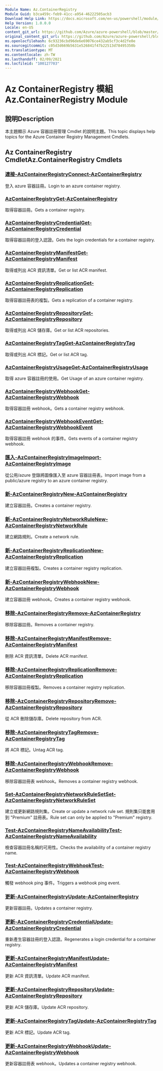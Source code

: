 ```yaml
---
Module Name: Az.ContainerRegistry
Module Guid: b3ca459c-feb9-41cc-a954-46222505acb3
Download Help Link: https://docs.microsoft.com/en-us/powershell/module/az.containerregistry
Help Version: 1.0.0.0
Locale: en-US
content_git_url: https://github.com/Azure/azure-powershell/blob/master/src/ContainerRegistry/ContainerRegistry/help/Az.ContainerRegistry.md
original_content_git_url: https://github.com/Azure/azure-powershell/blob/master/src/ContainerRegistry/ContainerRegistry/help/Az.ContainerRegistry.md
ms.openlocfilehash: 6c93236cbd96de6e69076ce432ab5cf3c4d2fe0e
ms.sourcegitcommit: c05d3d669b5631e526841f47b22513d78495350b
ms.translationtype: MT
ms.contentlocale: zh-TW
ms.lasthandoff: 02/09/2021
ms.locfileid: "100127703"
---
```

# <span data-ttu-id="9fa06-101">Az ContainerRegistry 模組</span><span class="sxs-lookup"><span data-stu-id="9fa06-101">Az.ContainerRegistry Module</span></span>
## <span data-ttu-id="9fa06-102">說明</span><span class="sxs-lookup"><span data-stu-id="9fa06-102">Description</span></span>
<span data-ttu-id="9fa06-103">本主題顯示 Azure 容器註冊管理 Cmdlet 的說明主題。</span><span class="sxs-lookup"><span data-stu-id="9fa06-103">This topic displays help topics for the Azure Container Registry Management Cmdlets.</span></span>

## <span data-ttu-id="9fa06-104">Az ContainerRegistry Cmdlet</span><span class="sxs-lookup"><span data-stu-id="9fa06-104">Az.ContainerRegistry Cmdlets</span></span>
### [<span data-ttu-id="9fa06-105">連接-AzContainerRegistry</span><span class="sxs-lookup"><span data-stu-id="9fa06-105">Connect-AzContainerRegistry</span></span>](Connect-AzContainerRegistry.md)
<span data-ttu-id="9fa06-106">登入 azure 容器註冊。</span><span class="sxs-lookup"><span data-stu-id="9fa06-106">Login to an azure container registry.</span></span>

### [<span data-ttu-id="9fa06-107">AzContainerRegistry</span><span class="sxs-lookup"><span data-stu-id="9fa06-107">Get-AzContainerRegistry</span></span>](Get-AzContainerRegistry.md)
<span data-ttu-id="9fa06-108">取得容器註冊。</span><span class="sxs-lookup"><span data-stu-id="9fa06-108">Gets a container registry.</span></span>

### [<span data-ttu-id="9fa06-109">AzContainerRegistryCredential</span><span class="sxs-lookup"><span data-stu-id="9fa06-109">Get-AzContainerRegistryCredential</span></span>](Get-AzContainerRegistryCredential.md)
<span data-ttu-id="9fa06-110">取得容器註冊的登入認證。</span><span class="sxs-lookup"><span data-stu-id="9fa06-110">Gets the login credentials for a container registry.</span></span>

### [<span data-ttu-id="9fa06-111">AzContainerRegistryManifest</span><span class="sxs-lookup"><span data-stu-id="9fa06-111">Get-AzContainerRegistryManifest</span></span>](Get-AzContainerRegistryManifest.md)
<span data-ttu-id="9fa06-112">取得或列出 ACR 資訊清單。</span><span class="sxs-lookup"><span data-stu-id="9fa06-112">Get or list ACR manifest.</span></span> 

### [<span data-ttu-id="9fa06-113">AzContainerRegistryReplication</span><span class="sxs-lookup"><span data-stu-id="9fa06-113">Get-AzContainerRegistryReplication</span></span>](Get-AzContainerRegistryReplication.md)
<span data-ttu-id="9fa06-114">取得容器註冊表的複製。</span><span class="sxs-lookup"><span data-stu-id="9fa06-114">Gets a replication of a container registry.</span></span>

### [<span data-ttu-id="9fa06-115">AzContainerRegistryRepository</span><span class="sxs-lookup"><span data-stu-id="9fa06-115">Get-AzContainerRegistryRepository</span></span>](Get-AzContainerRegistryRepository.md)
<span data-ttu-id="9fa06-116">取得或列出 ACR 儲存庫。</span><span class="sxs-lookup"><span data-stu-id="9fa06-116">Get or list ACR repositories.</span></span>

### [<span data-ttu-id="9fa06-117">AzContainerRegistryTag</span><span class="sxs-lookup"><span data-stu-id="9fa06-117">Get-AzContainerRegistryTag</span></span>](Get-AzContainerRegistryTag.md)
<span data-ttu-id="9fa06-118">取得或列出 ACR 標記。</span><span class="sxs-lookup"><span data-stu-id="9fa06-118">Get or list ACR tag.</span></span> 

### [<span data-ttu-id="9fa06-119">AzContainerRegistryUsage</span><span class="sxs-lookup"><span data-stu-id="9fa06-119">Get-AzContainerRegistryUsage</span></span>](Get-AzContainerRegistryUsage.md)
<span data-ttu-id="9fa06-120">取得 azure 容器註冊的使用。</span><span class="sxs-lookup"><span data-stu-id="9fa06-120">Get Usage of an azure container registry.</span></span>

### [<span data-ttu-id="9fa06-121">AzContainerRegistryWebhook</span><span class="sxs-lookup"><span data-stu-id="9fa06-121">Get-AzContainerRegistryWebhook</span></span>](Get-AzContainerRegistryWebhook.md)
<span data-ttu-id="9fa06-122">取得容器註冊 webhook。</span><span class="sxs-lookup"><span data-stu-id="9fa06-122">Gets a container registry webhook.</span></span>

### [<span data-ttu-id="9fa06-123">AzContainerRegistryWebhookEvent</span><span class="sxs-lookup"><span data-stu-id="9fa06-123">Get-AzContainerRegistryWebhookEvent</span></span>](Get-AzContainerRegistryWebhookEvent.md)
<span data-ttu-id="9fa06-124">取得容器註冊 webhook 的事件。</span><span class="sxs-lookup"><span data-stu-id="9fa06-124">Gets events of a container registry webhook.</span></span>

### [<span data-ttu-id="9fa06-125">匯入-AzContainerRegistryImage</span><span class="sxs-lookup"><span data-stu-id="9fa06-125">Import-AzContainerRegistryImage</span></span>](Import-AzContainerRegistryImage.md)
<span data-ttu-id="9fa06-126">從公用/azure 登錄將圖像匯入至 azure 容器註冊表。</span><span class="sxs-lookup"><span data-stu-id="9fa06-126">Import image from a public/azure registry to an azure container registry.</span></span>

### [<span data-ttu-id="9fa06-127">新-AzContainerRegistry</span><span class="sxs-lookup"><span data-stu-id="9fa06-127">New-AzContainerRegistry</span></span>](New-AzContainerRegistry.md)
<span data-ttu-id="9fa06-128">建立容器註冊。</span><span class="sxs-lookup"><span data-stu-id="9fa06-128">Creates a container registry.</span></span>

### [<span data-ttu-id="9fa06-129">新-AzContainerRegistryNetworkRule</span><span class="sxs-lookup"><span data-stu-id="9fa06-129">New-AzContainerRegistryNetworkRule</span></span>](New-AzContainerRegistryNetworkRule.md)
<span data-ttu-id="9fa06-130">建立網路規則。</span><span class="sxs-lookup"><span data-stu-id="9fa06-130">Create a network rule.</span></span>

### [<span data-ttu-id="9fa06-131">新-AzContainerRegistryReplication</span><span class="sxs-lookup"><span data-stu-id="9fa06-131">New-AzContainerRegistryReplication</span></span>](New-AzContainerRegistryReplication.md)
<span data-ttu-id="9fa06-132">建立容器註冊複製。</span><span class="sxs-lookup"><span data-stu-id="9fa06-132">Creates a container registry replication.</span></span>

### [<span data-ttu-id="9fa06-133">新-AzContainerRegistryWebhook</span><span class="sxs-lookup"><span data-stu-id="9fa06-133">New-AzContainerRegistryWebhook</span></span>](New-AzContainerRegistryWebhook.md)
<span data-ttu-id="9fa06-134">建立容器註冊 webhook。</span><span class="sxs-lookup"><span data-stu-id="9fa06-134">Creates a container registry webhook.</span></span>

### [<span data-ttu-id="9fa06-135">移除-AzContainerRegistry</span><span class="sxs-lookup"><span data-stu-id="9fa06-135">Remove-AzContainerRegistry</span></span>](Remove-AzContainerRegistry.md)
<span data-ttu-id="9fa06-136">移除容器註冊。</span><span class="sxs-lookup"><span data-stu-id="9fa06-136">Removes a container registry.</span></span>

### [<span data-ttu-id="9fa06-137">移除-AzContainerRegistryManifest</span><span class="sxs-lookup"><span data-stu-id="9fa06-137">Remove-AzContainerRegistryManifest</span></span>](Remove-AzContainerRegistryManifest.md)
<span data-ttu-id="9fa06-138">刪除 ACR 資訊清單。</span><span class="sxs-lookup"><span data-stu-id="9fa06-138">Delete ACR manifest.</span></span> 

### [<span data-ttu-id="9fa06-139">移除-AzContainerRegistryReplication</span><span class="sxs-lookup"><span data-stu-id="9fa06-139">Remove-AzContainerRegistryReplication</span></span>](Remove-AzContainerRegistryReplication.md)
<span data-ttu-id="9fa06-140">移除容器註冊複製。</span><span class="sxs-lookup"><span data-stu-id="9fa06-140">Removes a container registry replication.</span></span>

### [<span data-ttu-id="9fa06-141">移除-AzContainerRegistryRepository</span><span class="sxs-lookup"><span data-stu-id="9fa06-141">Remove-AzContainerRegistryRepository</span></span>](Remove-AzContainerRegistryRepository.md)
<span data-ttu-id="9fa06-142">從 ACR 刪除儲存庫。</span><span class="sxs-lookup"><span data-stu-id="9fa06-142">Delete repository from ACR.</span></span>

### [<span data-ttu-id="9fa06-143">移除-AzContainerRegistryTag</span><span class="sxs-lookup"><span data-stu-id="9fa06-143">Remove-AzContainerRegistryTag</span></span>](Remove-AzContainerRegistryTag.md)
<span data-ttu-id="9fa06-144">將 ACR 標記。</span><span class="sxs-lookup"><span data-stu-id="9fa06-144">Untag ACR tag.</span></span>

### [<span data-ttu-id="9fa06-145">移除-AzContainerRegistryWebhook</span><span class="sxs-lookup"><span data-stu-id="9fa06-145">Remove-AzContainerRegistryWebhook</span></span>](Remove-AzContainerRegistryWebhook.md)
<span data-ttu-id="9fa06-146">移除容器註冊表 webhook。</span><span class="sxs-lookup"><span data-stu-id="9fa06-146">Removes a container registry webhook.</span></span>

### [<span data-ttu-id="9fa06-147">Set-AzContainerRegistryNetworkRuleSet</span><span class="sxs-lookup"><span data-stu-id="9fa06-147">Set-AzContainerRegistryNetworkRuleSet</span></span>](Set-AzContainerRegistryNetworkRuleSet.md)
<span data-ttu-id="9fa06-148">建立或更新網路規則集。</span><span class="sxs-lookup"><span data-stu-id="9fa06-148">Create or update a network rule set.</span></span> <span data-ttu-id="9fa06-149">規則集只能套用到 "Premium" 註冊表。</span><span class="sxs-lookup"><span data-stu-id="9fa06-149">Rule set can only be applied to "Premium" registry.</span></span>

### [<span data-ttu-id="9fa06-150">Test-AzContainerRegistryNameAvailability</span><span class="sxs-lookup"><span data-stu-id="9fa06-150">Test-AzContainerRegistryNameAvailability</span></span>](Test-AzContainerRegistryNameAvailability.md)
<span data-ttu-id="9fa06-151">檢查容器註冊名稱的可用性。</span><span class="sxs-lookup"><span data-stu-id="9fa06-151">Checks the availability of a container registry name.</span></span>

### [<span data-ttu-id="9fa06-152">Test-AzContainerRegistryWebhook</span><span class="sxs-lookup"><span data-stu-id="9fa06-152">Test-AzContainerRegistryWebhook</span></span>](Test-AzContainerRegistryWebhook.md)
<span data-ttu-id="9fa06-153">觸發 webhook ping 事件。</span><span class="sxs-lookup"><span data-stu-id="9fa06-153">Triggers a webhook ping event.</span></span>

### [<span data-ttu-id="9fa06-154">更新-AzContainerRegistry</span><span class="sxs-lookup"><span data-stu-id="9fa06-154">Update-AzContainerRegistry</span></span>](Update-AzContainerRegistry.md)
<span data-ttu-id="9fa06-155">更新容器註冊。</span><span class="sxs-lookup"><span data-stu-id="9fa06-155">Updates a container registry.</span></span>

### [<span data-ttu-id="9fa06-156">更新-AzContainerRegistryCredential</span><span class="sxs-lookup"><span data-stu-id="9fa06-156">Update-AzContainerRegistryCredential</span></span>](Update-AzContainerRegistryCredential.md)
<span data-ttu-id="9fa06-157">重新產生容器註冊的登入認證。</span><span class="sxs-lookup"><span data-stu-id="9fa06-157">Regenerates a login credential for a container registry.</span></span>

### [<span data-ttu-id="9fa06-158">更新-AzContainerRegistryManifest</span><span class="sxs-lookup"><span data-stu-id="9fa06-158">Update-AzContainerRegistryManifest</span></span>](Update-AzContainerRegistryManifest.md)
<span data-ttu-id="9fa06-159">更新 ACR 資訊清單。</span><span class="sxs-lookup"><span data-stu-id="9fa06-159">Update ACR manifest.</span></span> 

### [<span data-ttu-id="9fa06-160">更新-AzContainerRegistryRepository</span><span class="sxs-lookup"><span data-stu-id="9fa06-160">Update-AzContainerRegistryRepository</span></span>](Update-AzContainerRegistryRepository.md)
<span data-ttu-id="9fa06-161">更新 ACR 儲存庫。</span><span class="sxs-lookup"><span data-stu-id="9fa06-161">Update ACR repository.</span></span>

### [<span data-ttu-id="9fa06-162">更新-AzContainerRegistryTag</span><span class="sxs-lookup"><span data-stu-id="9fa06-162">Update-AzContainerRegistryTag</span></span>](Update-AzContainerRegistryTag.md)
<span data-ttu-id="9fa06-163">更新 ACR 標記。</span><span class="sxs-lookup"><span data-stu-id="9fa06-163">Update ACR tag.</span></span>

### [<span data-ttu-id="9fa06-164">更新-AzContainerRegistryWebhook</span><span class="sxs-lookup"><span data-stu-id="9fa06-164">Update-AzContainerRegistryWebhook</span></span>](Update-AzContainerRegistryWebhook.md)
<span data-ttu-id="9fa06-165">更新容器註冊表 webhook。</span><span class="sxs-lookup"><span data-stu-id="9fa06-165">Updates a container registry webhook.</span></span>

